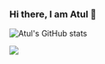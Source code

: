 ### Hi there, I am Atul 👋

![Atul's GitHub stats](https://github-readme-stats.vercel.app/api?username=atulgupta7&count_private=true&show_icons=true&theme=jolly)
<!-- ![Top Langs](https://github-readme-stats.vercel.app/api/top-langs/?username=atulgupta7) -->


![](https://komarev.com/ghpvc/?username=atulgupta7)

<!--
**atulgupta7/atulgupta7** is a ✨ _special_ ✨ repository because its `README.md` (this file) appears on your GitHub profile.

Here are some ideas to get you started:

- 🔭 I’m currently working on ...
- 🌱 I’m currently learning ...
- 👯 I’m looking to collaborate on ...
- 🤔 I’m looking for help with ...
- 💬 Ask me about ...
- 📫 How to reach me: ...
- 😄 Pronouns: ...
- ⚡ Fun fact: ...
-->
